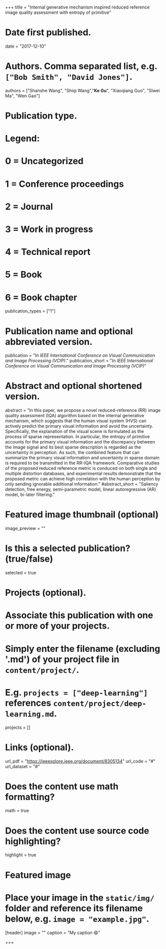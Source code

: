+++
title = "Internal generative mechanism inspired reduced reference image quality assessment with entropy of primitive"

# Date first published.
date = "2017-12-10"

# Authors. Comma separated list, e.g. `["Bob Smith", "David Jones"]`.
authors = ["Shanshe Wang", "Shiqi Wang","**Ke Gu**", "Xiaoqiang Guo", "Siwei Ma", "Wen Gao"]
# Publication type.
# Legend:
# 0 = Uncategorized
# 1 = Conference proceedings
# 2 = Journal
# 3 = Work in progress
# 4 = Technical report
# 5 = Book
# 6 = Book chapter
publication_types = ["1"]

# Publication name and optional abbreviated version.
publication = "In *IEEE International Conference on Visual Communication and Image Processing (VCIP)*."
publication_short = "In *IEEE International Conference on Visual Communication and Image Processing (VCIP)*"

# Abstract and optional shortened version.
abstract = "In this paper, we propose a novel reduced-reference (RR) image quality assessment (IQA) algorithm based on the internal generative mechanism, which suggests that the human visual system (HVS) can actively predict the primary visual information and avoid the uncertainty. Specifically, the explanation of the visual scene is formulated as the process of sparse representation. In particular, the entropy of primitive accounts for the primary visual information and the discrepancy between the image signal and its best sparse description is regarded as the uncertainty in perception. As such, the combined feature that can summarize the primary visual information and uncertainty in sparse domain is required to be transmitted in the RR-IQA framework. Comparative studies of the proposed reduced reference metric is conduced on both single and multiple distortion databases, and experimental results demonstrate that the proposed metric can achieve high correlation with the human perception by only sending ignorable additional information."
#abstract_short = "Saliency detection, free energy, semi-parametric model, linear autoregressive (AR) model, bi-later filtering."

# Featured image thumbnail (optional)
image_preview = ""

# Is this a selected publication? (true/false)
selected = true

# Projects (optional).
#   Associate this publication with one or more of your projects.
#   Simply enter the filename (excluding '.md') of your project file in `content/project/`.
#   E.g. `projects = ["deep-learning"]` references `content/project/deep-learning.md`.
projects = []

# Links (optional).
url_pdf = "https://ieeexplore.ieee.org/document/8305134"
url_code = "#"
url_dataset = "#"




# Does the content use math formatting?
math = true

# Does the content use source code highlighting?
highlight = true

# Featured image
# Place your image in the `static/img/` folder and reference its filename below, e.g. `image = "example.jpg"`.
[header]
image = ""
caption = "My caption 😄"

+++
